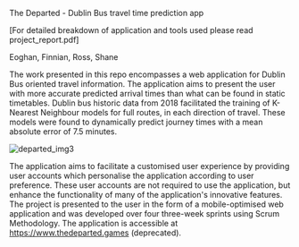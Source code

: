 The Departed - Dublin Bus travel time prediction app

[For detailed breakdown of application and tools used please read project_report.pdf]

Eoghan, Finnian, Ross, Shane

The work presented in this repo encompasses a web application for Dublin Bus oriented travel information. The application aims to present the user with more accurate predicted arrival times than what can be found in static timetables. Dublin bus historic data from 2018 facilitated the training of K-Nearest Neighbour models for full routes, in each direction of travel. These models were found to dynamically predict journey times with a mean absolute error of 7.5 minutes.

![departed_img3](https://user-images.githubusercontent.com/71880397/227750324-72af5bf8-716f-4deb-9540-5f48c3f537e6.png)




The application aims to facilitate a customised user experience by providing user accounts which personalise the application according to user preference. These user accounts are not required to use the application, but enhance the functionality of many of the application's innovative features. The project is presented to the user in the form of a mobile-optimised web application and was developed over four three-week sprints using Scrum Methodology. The application is accessible at https://www.thedeparted.games (deprecated).

